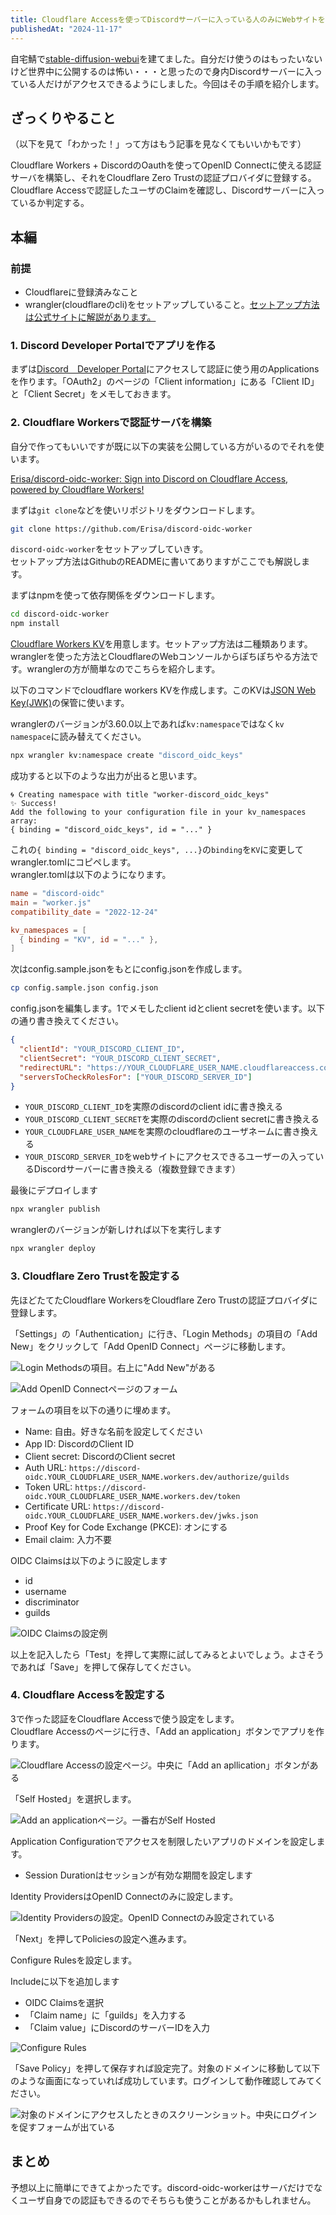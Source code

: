 ```yaml
---
title: Cloudflare Accessを使ってDiscordサーバーに入っている人のみにWebサイトを公開する
publishedAt: "2024-11-17"
---
```


自宅鯖で[stable-diffusion-webui](https://github.com/AUTOMATIC1111/stable-diffusion-webui)を建てました。自分だけ使うのはもったいないけど世界中に公開するのは怖い・・・と思ったので身内Discordサーバーに入っている人だけがアクセスできるようにしました。今回はその手順を紹介します。

## ざっくりやること

（以下を見て「わかった！」って方はもう記事を見なくてもいいかもです）

Cloudflare Workers + DiscordのOauthを使ってOpenID Connectに使える認証サーバを構築し、それをCloudflare Zero Trustの認証プロバイダに登録する。Cloudflare Accessで認証したユーザのClaimを確認し、Discordサーバーに入っているか判定する。

## 本編

### 前提

- Cloudflareに登録済みなこと
- wrangler(cloudflareのcli)をセットアップしていること。[セットアップ方法は公式サイトに解説があります。](https://developers.cloudflare.com/workers/get-started/guide/)

### 1. Discord Developer Portalでアプリを作る

まずは[Discord　Developer Portal](https://discord.com/developers/applications)にアクセスして認証に使う用のApplicationsを作ります。「OAuth2」のページの「Client information」にある「Client ID」と「Client Secret」をメモしておきます。

### 2. Cloudflare Workersで認証サーバを構築

自分で作ってもいいですが既に以下の実装を公開している方がいるのでそれを使います。

[Erisa/discord-oidc-worker: Sign into Discord on Cloudflare Access, powered by Cloudflare Workers!](https://github.com/Erisa/discord-oidc-worker)

まずは`git clone`などを使いリポジトリをダウンロードします。

```sh
git clone https://github.com/Erisa/discord-oidc-worker
```

`discord-oidc-worker`をセットアップしていきす。  
セットアップ方法はGithubのREADMEに書いてありますがここでも解説します。

まずはnpmを使って依存関係をダウンロードします。

```sh
cd discord-oidc-worker
npm install
```

[Cloudflare Workers KV](https://developers.cloudflare.com/kv/)を用意します。セットアップ方法は二種類あります。wranglerを使った方法とCloudflareのWebコンソールからぽちぽちやる方法です。wranglerの方が簡単なのでこちらを紹介します。

以下のコマンドでcloudflare workers KVを作成します。このKVは[JSON Web Key(JWK)](https://openid-foundation-japan.github.io/rfc7517.ja.html)の保管に使います。

wranglerのバージョンが3.60.0以上であれば`kv:namespace`ではなく`kv namespace`に読み替えてください。

```sh
npx wrangler kv:namespace create "discord_oidc_keys"
```

成功すると以下のような出力が出ると思います。

```
🌀 Creating namespace with title "worker-discord_oidc_keys"
✨ Success!
Add the following to your configuration file in your kv_namespaces array:
{ binding = "discord_oidc_keys", id = "..." }
```

これの`{ binding = "discord_oidc_keys", ...}`の`binding`を`KV`に変更してwrangler.tomlにコピペします。  
wrangler.tomlは以下のようになります。

```toml
name = "discord-oidc"
main = "worker.js"
compatibility_date = "2022-12-24"

kv_namespaces = [
  { binding = "KV", id = "..." },
]
```

次はconfig.sample.jsonをもとにconfig.jsonを作成します。

```sh
cp config.sample.json config.json
```

config.jsonを編集します。1でメモしたclient idとclient secretを使います。以下の通り書き換えてください。

```json
{
  "clientId": "YOUR_DISCORD_CLIENT_ID",
  "clientSecret": "YOUR_DISCORD_CLIENT_SECRET",
  "redirectURL": "https://YOUR_CLOUDFLARE_USER_NAME.cloudflareaccess.com/cdn-cgi/access/callback",
  "serversToCheckRolesFor": ["YOUR_DISCORD_SERVER_ID"]
}
```

- `YOUR_DISCORD_CLIENT_ID`を実際のdiscordのclient idに書き換える
- `YOUR_DISCORD_CLIENT_SECRET`を実際のdiscordのclient secretに書き換える
- `YOUR_CLOUDFLARE_USER_NAME`を実際のcloudflareのユーザネームに書き換える
- `YOUR_DISCORD_SERVER_ID`をwebサイトにアクセスできるユーザーの入っているDiscordサーバーに書き換える（複数登録できます）

最後にデプロイします

```sh
npx wrangler publish
```

wranglerのバージョンが新しければ以下を実行します

```sh
npx wrangler deploy
```

### 3. Cloudflare Zero Trustを設定する

先ほどたてたCloudflare WorkersをCloudflare Zero Trustの認証プロバイダに登録します。

「Settings」の「Authentication」に行き、「Login Methods」の項目の「Add New」をクリックして「Add OpenID Connect」ページに移動します。

![Login Methodsの項目。右上に"Add New"がある](https://cdn.sh1ma.dev/e7593de96bfacde6ff31f37b754d1a3a798e4487259c50ca3fc4a8a3e3d5b6c8.png)

![Add OpenID Connectページのフォーム](https://cdn.sh1ma.dev/cb3a61f1c721045dcf8c76ed4d8cf859496be2d7ca6a07e91c63f516973874ac.png)

フォームの項目を以下の通りに埋めます。

- Name: 自由。好きな名前を設定してください
- App ID: DiscordのClient ID
- Client secret: DiscordのClient secret
- Auth URL: `https://discord-oidc.YOUR_CLOUDFLARE_USER_NAME.workers.dev/authorize/guilds`
- Token URL: `https://discord-oidc.YOUR_CLOUDFLARE_USER_NAME.workers.dev/token`
- Certificate URL: `https://discord-oidc.YOUR_CLOUDFLARE_USER_NAME.workers.dev/jwks.json`
- Proof Key for Code Exchange (PKCE): オンにする
- Email claim: 入力不要

OIDC Claimsは以下のように設定します

- id
- username
- discriminator
- guilds

![OIDC Claimsの設定例](https://cdn.sh1ma.dev/7d03223d6f859dfcb3b1d89d71c735c18a88e9a75a7bd3d40ba5b1018b0a4ece.png)

以上を記入したら「Test」を押して実際に試してみるとよいでしょう。よさそうであれば「Save」を押して保存してください。

### 4. Cloudflare Accessを設定する

3で作った認証をCloudflare Accessで使う設定をします。  
Cloudflare Accessのページに行き、「Add an application」ボタンでアプリを作ります。

![Cloudflare Accessの設定ページ。中央に「Add an apllication」ボタンがある](https://cdn.sh1ma.dev/28a085caedc57bf6b75fd879a130773a66da4d201af43c8841f1984ecadfc6b4.png)

「Self Hosted」を選択します。

![Add an applicationページ。一番右がSelf Hosted](https://cdn.sh1ma.dev/85ef9dea3e66b4d0245c3f132baf1073500f817b14d657bd11fa43f009188a03.png)

Application Configurationでアクセスを制限したいアプリのドメインを設定します。

- Session Durationはセッションが有効な期間を設定します

Identity ProvidersはOpenID Connectのみに設定します。

![Identity Providersの設定。OpenID Connectのみ設定されている](https://cdn.sh1ma.dev/665058db0746c05deaffc0a738d50846403730c31656b3537a1f69348de830a4.png)

「Next」を押してPoliciesの設定へ進みます。

Configure Rulesを設定します。

Includeに以下を追加します

- OIDC Claimsを選択
- 「Claim name」に「guilds」を入力する
- 「Claim value」にDiscordのサーバーIDを入力

![Configure Rules](https://cdn.sh1ma.dev/a5c3d3707f376737b69927383efe607f4103c7de4351f447b4cd887850de1000.png)

「Save Policy」を押して保存すれば設定完了。対象のドメインに移動して以下のような画面になっていれば成功しています。ログインして動作確認してみてください。

![対象のドメインにアクセスしたときのスクリーンショット。中央にログインを促すフォームが出ている](https://cdn.sh1ma.dev/6be3fe282e3223637453d12f4c0b002fd0d3cca0cc2d14a2ea2354782d1ed578.png)

## まとめ

予想以上に簡単にできてよかったです。discord-oidc-workerはサーバだけでなくユーザ自身での認証もできるのでそちらも使うことがあるかもしれません。
